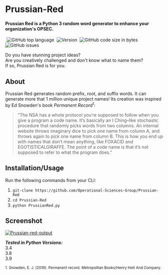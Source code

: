 # Prussian-Red
#### Prussian Red is a Python 3 random word generator to enhance your organization's OPSEC.

 ![GitHub top language](https://img.shields.io/github/languages/top/Operational-Sciences-Group/Prussian-Red?logo=Python&style=plastic)
 ![Version](https://img.shields.io/badge/Version-1.1-sucess?style=plastic)
 ![GitHub code size in bytes](https://img.shields.io/github/languages/code-size/Operational-Sciences-Group/Prussian-Red?style=plastic)
 ![GitHub issues](https://img.shields.io/github/issues/Operational-Sciences-Group/Prussian-Red?logo=Github&style=plastic)

Do you have stunning project ideas?\
Are you creatively challenged and don't know what to name them?\
If so, Prussian Red is for you.

## About
Prussian Red generates random prefix, root, and suffix words.
It can generate more that 1 million unique project names!
Its creation was inspired by Ed Snowden's book *Permanent Record*<sup>1</sup>:

>"The NSA has a whole protocol you’re supposed to follow when you give a
>program a code name. It’s basically an I Ching–like stochastic procedure that
>randomly picks words from two columns. An internal website throws imaginary
>dice to pick one name from column A, and throws again to pick one name from
>column B. This is how you end up with names that don’t mean anything, like
>FOXACID and EGOTISTICALGIRAFFE. The point of a code name is that it’s
>not supposed to refer to what the program does."

## Installation/Usage
Run the following commands from your CLI:

1. ```git-clone https://github.com/Operational-Sciences-Group/Prussian-Red```
2. ```cd Prussian-Red```
3. ```python PrussianRed.py```

## Screenshot

<a href="https://ibb.co/zhdDjMq"><img src="https://i.ibb.co/sv7zkf8/Prussian-red-output.png" alt="Prussian-red-output" border="0"></a>

***Tested in Python Versions:***\
3.4\
3.8\
3.9


<sub>1. Snowden, E. J. (2019). Permanent record. Metropolitan Books/Henry Holt And Company.<sub>
